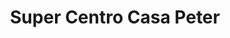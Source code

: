---
title: "Super Centro Casa Peter"
url: /penonome/super-centro-casa-peter-2/
shop: supermercado
---